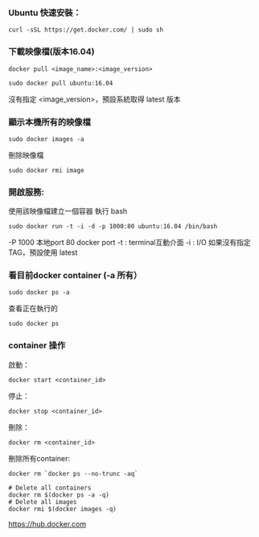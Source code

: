
### Ubuntu 快速安裝：
```
curl -sSL https://get.docker.com/ | sudo sh
```

### 下載映像檔(版本16.04)
```
docker pull <image_name>:<image_version>
```
```
sudo docker pull ubuntu:16.04
```
沒有指定 <image_version>，預設系統取得 latest 版本

### 顯示本機所有的映像檔
```
sudo docker images -a
```
刪除映像檔
```
sudo docker rmi image
```

### 開啟服務:

使用該映像檔建立一個容器 執行 bash
```
sudo docker run -t -i -d -p 1000:80 ubuntu:16.04 /bin/bash
```
-P 1000 本地port 80 docker port 
-t : terminal互動介面
-i : I/O
如果沒有指定 TAG，預設使用 latest

### 看目前docker container (-a 所有）
```
sudo docker ps -a
```
查看正在執行的
```
sudo docker ps 
```

### container 操作

啟動：
```
docker start <container_id>
```
停止：
```
docker stop <container_id>
```
刪除：
```
docker rm <container_id>
```
刪除所有container:
```
docker rm `docker ps --no-trunc -aq`
```

```
# Delete all containers
docker rm $(docker ps -a -q)
# Delete all images
docker rmi $(docker images -q)
```
https://hub.docker.com



